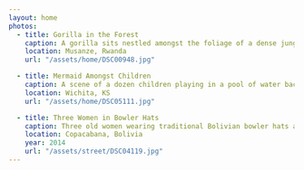 ```yaml
---
layout: home
photos:
  - title: Gorilla in the Forest
    caption: A gorilla sits nestled amongst the foliage of a dense jungle in Rwanda.
    location: Musanze, Rwanda
    url: "/assets/home/DSC00948.jpg"

  - title: Mermaid Amongst Children
    caption: A scene of a dozen children playing in a pool of water backlit by the sun. In the forgeround, one of the older girls is dressed in a mermaid costume. The central figure is a young girl smiling.
    location: Wichita, KS
    url: "/assets/home/DSC05111.jpg"

  - title: Three Women in Bowler Hats
    caption: Three old women wearing traditional Bolivian bowler hats and layered skirts look on. The middle woman is covering her face.
    location: Copacabana, Bolivia
    year: 2014
    url: "/assets/street/DSC04119.jpg"
---
```

